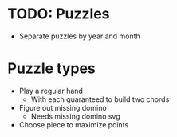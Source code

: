 # TODO: Puzzles
* Separate puzzles by year and month

# Puzzle types
* Play a regular hand
    * With each guaranteed to build two chords
* Figure out missing domino
    * Needs missing domino svg
* Choose piece to maximize points